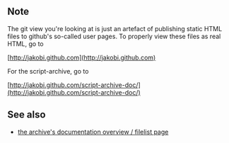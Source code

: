 Note
----

The git view you're looking at is just an artefact of publishing
static HTML files to github's so-called user pages. 
To properly view these files as real HTML, go to 

[http://jakobi.github.com](http://jakobi.github.com)

For the script-archive, go to 

[http://jakobi.github.com/script-archive-doc/](http://jakobi.github.com/script-archive-doc/)

See also
--------

* [the archive's documentation overview / filelist page](http://jakobi.github.com/script-archive-doc/ "Peter's Script-Archive Overview and Filelist")

